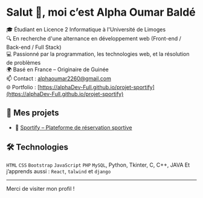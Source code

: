 # Salut 👋, moi c’est Alpha Oumar Baldé

🎓 Étudiant en Licence 2 Informatique à l'Université de Limoges  
🔍 En recherche d'une alternance en développement web (Front-end / Back-end / Full Stack)  
💻 Passionné par la programmation, les technologies web, et la résolution de problèmes  
🌍 Basé en France – Originaire de Guinée  
📫 Contact : alphaoumar2260@gmail.com  
🌐 Portfolio : [https://alphaDev-Full.github.io/projet-sportify](https://alphaDev-Full.github.io/projet-sportify)

## 💼 Mes projets

- 🔗 [Sportify – Plateforme de réservation sportive](https://github.com/alphaDev-Full/projet-sportify)

## 🛠️ Technologies

`HTML` `CSS` `Bootstrap` `JavaScript` `PHP` `MySQL`, Python, Tkinter, C, C++, JAVA
Et j’apprends aussi : `React`, `talwind` et `django`

---

Merci de visiter mon profil !
